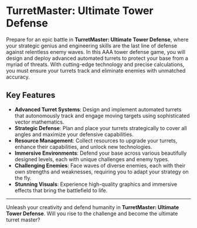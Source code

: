 # TurretMaster: Ultimate Tower Defense

Prepare for an epic battle in **TurretMaster: Ultimate Tower Defense**, where your strategic genius and engineering skills are the last line of defense against relentless enemy waves. In this AAA tower defense game, you will design and deploy advanced automated turrets to protect your base from a myriad of threats. With cutting-edge technology and precise calculations, you must ensure your turrets track and eliminate enemies with unmatched accuracy.

## Key Features

- **Advanced Turret Systems**: Design and implement automated turrets that autonomously track and engage moving targets using sophisticated vector mathematics.
- **Strategic Defense**: Plan and place your turrets strategically to cover all angles and maximize your defensive capabilities.
- **Resource Management**: Collect resources to upgrade your turrets, enhance their capabilities, and unlock new technologies.
- **Immersive Environments**: Defend your base across various beautifully designed levels, each with unique challenges and enemy types.
- **Challenging Enemies**: Face waves of diverse enemies, each with their own strengths and weaknesses, requiring you to adapt your strategy on the fly.
- **Stunning Visuals**: Experience high-quality graphics and immersive effects that bring the battlefield to life.

---

Unleash your creativity and defend humanity in **TurretMaster: Ultimate Tower Defense**. Will you rise to the challenge and become the ultimate turret master?

